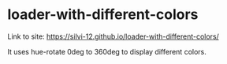 # loader-with-different-colors

Link to site: https://silvi-12.github.io/loader-with-different-colors/

It uses hue-rotate 0deg to 360deg to display different colors.
